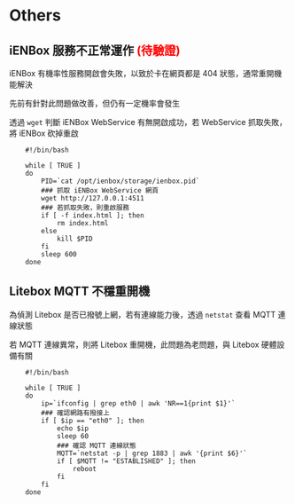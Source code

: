 # Others

## iENBox 服務不正常運作 <font color=red>(待驗證)</font>

iENBox 有機率性服務開啟會失敗，以致於卡在網頁都是 404 狀態，通常重開機能解決

先前有針對此問題做改善，但仍有一定機率會發生

透過 `wget` 判斷 iENBox WebService 有無開啟成功，若 WebService 抓取失敗，將 iENBox 砍掉重啟

```shell
	#!/bin/bash

	while [ TRUE ]
	do
		PID=`cat /opt/ienbox/storage/ienbox.pid`
		### 抓取 iENBox WebService 網頁
		wget http://127.0.0.1:4511
		### 若抓取失敗，則重啟服務
		if [ -f index.html ]; then
			rm index.html
		else
			kill $PID
		fi
		sleep 600
	done
```

## Litebox MQTT 不穩重開機

為偵測 Litebox 是否已撥號上網，若有連線能力後，透過 `netstat` 查看 MQTT 連線狀態

若 MQTT 連線異常，則將 Litebox 重開機，此問題為老問題，與 Litebox 硬體設備有關

```shell
	#!/bin/bash

	while [ TRUE ] 
	do
		ip=`ifconfig | grep eth0 | awk 'NR==1{print $1}'`
		### 確認網路有撥接上
		if [ $ip == "eth0" ]; then
			echo $ip 
			sleep 60
			### 確認 MQTT 連線狀態
			MQTT=`netstat -p | grep 1883 | awk '{print $6}'`
			if [ $MQTT != "ESTABLISHED" ]; then
				reboot
			fi 
		fi
	done
```


